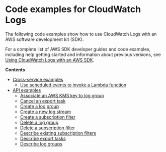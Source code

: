 # Code examples for CloudWatch Logs<a name="service_code_examples"></a>

The following code examples show how to use CloudWatch Logs with an AWS software development kit \(SDK\)\. 

For a complete list of AWS SDK developer guides and code examples, including help getting started and information about previous versions, see [Using CloudWatch Logs with an AWS SDK](sdk-general-information-section.md)\.

**Contents**
+ [Cross\-service examples](service_code_examples_cross-service.md)
  + [Use scheduled events to invoke a Lambda function](example_cross_LambdaScheduledEvents_section.md)
+ [API examples](service_code_examples_api.md)
  + [Associate an AWS KMS key to log group](example_cloudwatch-logs_AssociateKmsKey_section.md)
  + [Cancel an export task](example_cloudwatch-logs_CancelExportTask_section.md)
  + [Create a log group](example_cloudwatch-logs_CreateLogGroup_section.md)
  + [Create a new log stream](example_cloudwatch-logs_CreateLogStream_section.md)
  + [Create a subscription filter](example_cloudwatch-logs_PutSubscriptionFilter_section.md)
  + [Delete a log group](example_cloudwatch-logs_DeleteLogGroup_section.md)
  + [Delete a subscription filter](example_cloudwatch-logs_DeleteSubscriptionFilter_section.md)
  + [Describe existing subscription filters](example_cloudwatch-logs_DescribeSubscriptionFilters_section.md)
  + [Describe export tasks](example_cloudwatch-logs_DescribeExportTasks_section.md)
  + [Describe log groups](example_cloudwatch-logs_DescribeLogGroups_section.md)